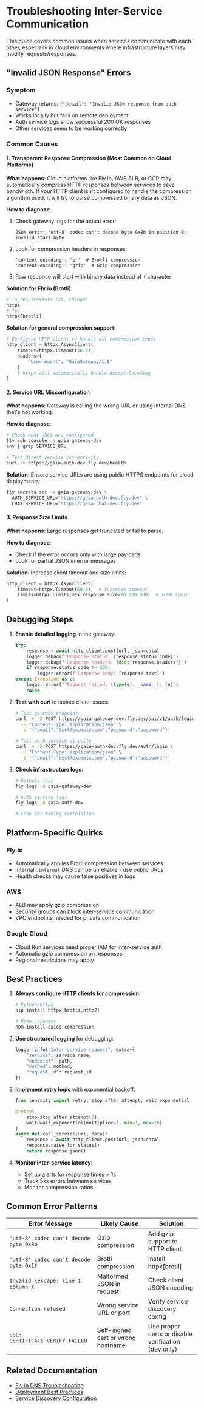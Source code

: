 # Troubleshooting Inter-Service Communication

This guide covers common issues when services communicate with each other, especially in cloud environments where infrastructure layers may modify requests/responses.

## "Invalid JSON Response" Errors

### Symptom
- Gateway returns: `{"detail": "Invalid JSON response from auth service"}`
- Works locally but fails on remote deployment
- Auth service logs show successful 200 OK responses
- Other services seem to be working correctly

### Common Causes

#### 1. Transparent Response Compression (Most Common on Cloud Platforms)

**What happens**: Cloud platforms like Fly.io, AWS ALB, or GCP may automatically compress HTTP responses between services to save bandwidth. If your HTTP client isn't configured to handle the compression algorithm used, it will try to parse compressed binary data as JSON.

**How to diagnose**:
1. Check gateway logs for the actual error:
   ```
   JSON error: 'utf-8' codec can't decode byte 0x8b in position 0: invalid start byte
   ```
2. Look for compression headers in responses:
   ```
   'content-encoding': 'br'  # Brotli compression
   'content-encoding': 'gzip'  # Gzip compression
   ```
3. Raw response will start with binary data instead of `{` character

**Solution for Fly.io (Brotli)**:
```python
# In requirements.txt, change:
httpx
# To:
httpx[brotli]
```

**Solution for general compression support**:
```python
# Configure HTTP client to handle all compression types
http_client = httpx.AsyncClient(
    timeout=httpx.Timeout(30.0),
    headers={
        "User-Agent": "GaiaGateway/1.0"
    }
    # httpx will automatically handle Accept-Encoding
)
```

#### 2. Service URL Misconfiguration

**What happens**: Gateway is calling the wrong URL or using internal DNS that's not working.

**How to diagnose**:
```bash
# Check what URLs are configured
fly ssh console -a gaia-gateway-dev
env | grep SERVICE_URL

# Test direct service connectivity
curl -v https://gaia-auth-dev.fly.dev/health
```

**Solution**: Ensure service URLs are using public HTTPS endpoints for cloud deployments:
```bash
fly secrets set -a gaia-gateway-dev \
  AUTH_SERVICE_URL="https://gaia-auth-dev.fly.dev" \
  CHAT_SERVICE_URL="https://gaia-chat-dev.fly.dev"
```

#### 3. Response Size Limits

**What happens**: Large responses get truncated or fail to parse.

**How to diagnose**:
- Check if the error occurs only with large payloads
- Look for partial JSON in error messages

**Solution**: Increase client timeout and size limits:
```python
http_client = httpx.AsyncClient(
    timeout=httpx.Timeout(60.0),  # Increase timeout
    limits=httpx.Limits(max_response_size=10_000_000)  # 10MB limit
)
```

## Debugging Steps

1. **Enable detailed logging** in the gateway:
   ```python
   try:
       response = await http_client.post(url, json=data)
       logger.debug(f"Response status: {response.status_code}")
       logger.debug(f"Response headers: {dict(response.headers)}")
       if response.status_code != 200:
           logger.error(f"Response body: {response.text}")
   except Exception as e:
       logger.error(f"Request failed: {type(e).__name__}: {e}")
       raise
   ```

2. **Test with curl** to isolate client issues:
   ```bash
   # Test gateway endpoint
   curl -v -X POST https://gaia-gateway-dev.fly.dev/api/v1/auth/login \
     -H "Content-Type: application/json" \
     -d '{"email":"test@example.com","password":"password"}'
   
   # Test auth service directly
   curl -v -X POST https://gaia-auth-dev.fly.dev/auth/login \
     -H "Content-Type: application/json" \
     -d '{"email":"test@example.com","password":"password"}'
   ```

3. **Check infrastructure logs**:
   ```bash
   # Gateway logs
   fly logs -a gaia-gateway-dev
   
   # Auth service logs  
   fly logs -a gaia-auth-dev
   
   # Look for timing correlation
   ```

## Platform-Specific Quirks

### Fly.io
- Automatically applies Brotli compression between services
- Internal `.internal` DNS can be unreliable - use public URLs
- Health checks may cause false positives in logs

### AWS
- ALB may apply gzip compression
- Security groups can block inter-service communication
- VPC endpoints needed for private communication

### Google Cloud
- Cloud Run services need proper IAM for inter-service auth
- Automatic gzip compression on responses
- Regional restrictions may apply

## Best Practices

1. **Always configure HTTP clients for compression**:
   ```python
   # Python/httpx
   pip install httpx[brotli,http2]
   
   # Node.js/axios
   npm install axios compression
   ```

2. **Use structured logging** for debugging:
   ```python
   logger.info("Inter-service request", extra={
       "service": service_name,
       "endpoint": path,
       "method": method,
       "request_id": request_id
   })
   ```

3. **Implement retry logic** with exponential backoff:
   ```python
   from tenacity import retry, stop_after_attempt, wait_exponential
   
   @retry(
       stop=stop_after_attempt(3),
       wait=wait_exponential(multiplier=1, min=1, max=10)
   )
   async def call_service(url, data):
       response = await http_client.post(url, json=data)
       response.raise_for_status()
       return response.json()
   ```

4. **Monitor inter-service latency**:
   - Set up alerts for response times > 1s
   - Track 5xx errors between services
   - Monitor compression ratios

## Common Error Patterns

| Error Message | Likely Cause | Solution |
|--------------|-------------|----------|
| `'utf-8' codec can't decode byte 0x8b` | Gzip compression | Add gzip support to HTTP client |
| `'utf-8' codec can't decode byte 0x1f` | Brotli compression | Install httpx[brotli] |
| `Invalid \escape: line 1 column X` | Malformed JSON in request | Check client JSON encoding |
| `Connection refused` | Wrong service URL or port | Verify service discovery config |
| `SSL: CERTIFICATE_VERIFY_FAILED` | Self-signed cert or wrong hostname | Use proper certs or disable verification (dev only) |

## Related Documentation
- [Fly.io DNS Troubleshooting](./troubleshooting-flyio-dns.md)
- [Deployment Best Practices](./deployment-best-practices.md)
- [Service Discovery Configuration](./service-registry-pattern.md)